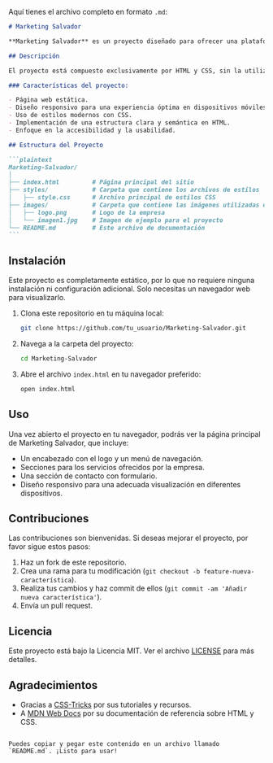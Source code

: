 Aquí tienes el archivo completo en formato `.md`:

````markdown
# Marketing Salvador

**Marketing Salvador** es un proyecto diseñado para ofrecer una plataforma visualmente atractiva y funcional utilizando solo HTML y CSS. Este proyecto tiene como objetivo mostrar una página web que destaca los servicios y la presencia en línea de una empresa ficticia llamada _Marketing Salvador_.

## Descripción

El proyecto está compuesto exclusivamente por HTML y CSS, sin la utilización de lenguajes de programación adicionales como JavaScript. La idea principal es ofrecer una experiencia de usuario simple, eficaz y visualmente interesante, centrada en el diseño y la maquetación con solo HTML y CSS.

### Características del proyecto:

- Página web estática.
- Diseño responsivo para una experiencia óptima en dispositivos móviles y de escritorio.
- Uso de estilos modernos con CSS.
- Implementación de una estructura clara y semántica en HTML.
- Enfoque en la accesibilidad y la usabilidad.

## Estructura del Proyecto

```plaintext
Marketing-Salvador/
│
├── index.html         # Página principal del sitio
├── styles/            # Carpeta que contiene los archivos de estilos
│   ├── style.css      # Archivo principal de estilos CSS
├── images/            # Carpeta que contiene las imágenes utilizadas en el proyecto
│   ├── logo.png       # Logo de la empresa
│   └── imagen1.jpg    # Imagen de ejemplo para el proyecto
└── README.md          # Este archivo de documentación
```
````

## Instalación

Este proyecto es completamente estático, por lo que no requiere ninguna instalación ni configuración adicional. Solo necesitas un navegador web para visualizarlo.

1. Clona este repositorio en tu máquina local:

   ```bash
   git clone https://github.com/tu_usuario/Marketing-Salvador.git
   ```

2. Navega a la carpeta del proyecto:

   ```bash
   cd Marketing-Salvador
   ```

3. Abre el archivo `index.html` en tu navegador preferido:
   ```bash
   open index.html
   ```

## Uso

Una vez abierto el proyecto en tu navegador, podrás ver la página principal de Marketing Salvador, que incluye:

- Un encabezado con el logo y un menú de navegación.
- Secciones para los servicios ofrecidos por la empresa.
- Una sección de contacto con formulario.
- Diseño responsivo para una adecuada visualización en diferentes dispositivos.

## Contribuciones

Las contribuciones son bienvenidas. Si deseas mejorar el proyecto, por favor sigue estos pasos:

1. Haz un fork de este repositorio.
2. Crea una rama para tu modificación (`git checkout -b feature-nueva-característica`).
3. Realiza tus cambios y haz commit de ellos (`git commit -am 'Añadir nueva característica'`).
4. Envía un pull request.

## Licencia

Este proyecto está bajo la Licencia MIT. Ver el archivo [LICENSE](LICENSE) para más detalles.

## Agradecimientos

- Gracias a [CSS-Tricks](https://css-tricks.com) por sus tutoriales y recursos.
- A [MDN Web Docs](https://developer.mozilla.org) por su documentación de referencia sobre HTML y CSS.

```

Puedes copiar y pegar este contenido en un archivo llamado `README.md`. ¡Listo para usar!
```

